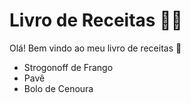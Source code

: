 # Livro de Receitas :man_cook:

Olá! Bem vindo ao meu livro de receitas :wave:

 - Strogonoff de Frango
 - Pavê
 - Bolo de Cenoura